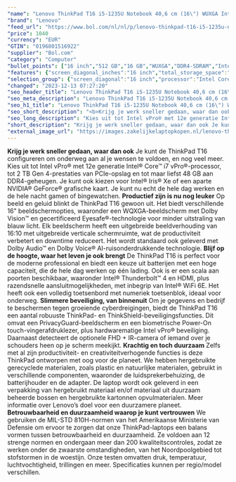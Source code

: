 ```yaml
---
"name": "Lenovo ThinkPad T16 i5-1235U Notebook 40,6 cm (16\") WUXGA Intel® Core™ i5 16 GB DDR4-SDRAM 512 GB SSD Wi-Fi 6E (802.11ax) Windows 11 Pro Zwart"
"brand": "Lenovo"
"feed_url": "https://www.bol.com/nl/nl/p/lenovo-thinkpad-t16-i5-1235u-notebook-40-6-cm-wuxga-intel-core-i5-16-gb-ddr4-sdram-512-gb-ssd-wi-fi-6e-windows-11-pro-zwart/9300000133350418"
"price": 1040
"currency": "EUR"
"GTIN": "0196801516922"
"supplier": "Bol.com"
"category": "Computer"
"bullet_points": ["16 inch","512 GB","16 GB","WUXGA","DDR4-SDRAM","Intel Iris Xe Graphics","Windows"]
"features": {"screen_diagonal_inches":"16 inch","total_storage_space":"512 GB","memory_size":"16 GB","graphics":"WUXGA","memory_type":"DDR4-SDRAM","graphics_card":"Intel Iris Xe Graphics","operating_system":"Windows"}
"selection_group": {"screen_diagonal":"16 inch","processor":"Intel Core i5","changed_price_past_3_days":false,"product_family":"Thinkpad"}
"changed": "2023-12-13 07:27:20"
"seo_header_title": "Lenovo ThinkPad T16 i5-1235U Notebook 40,6 cm (16\") WUXGA Intel® Core™ i5 16 GB DDR4-SDRAM 512 GB SSD Wi-Fi 6E (802.11ax) Windows 11 Pro Zwart"
"seo_meta_description": "Lenovo ThinkPad T16 i5-1235U Notebook 40,6 cm (16\") WUXGA Intel® Core™ i5 16 GB DDR4-SDRAM 512 GB SSD Wi-Fi 6E (802.11ax) Windows 11 Pro Zwart"
"seo_h1_title": "Lenovo ThinkPad T16 i5-1235U Notebook 40,6 cm (16\") WUXGA Intel® Core™ i5 16 GB DDR4-SDRAM 512 GB SSD Wi-Fi 6E (802.11ax) Windows 11 Pro Zwart"
"seo_short_description": "<b>Krijg je werk sneller gedaan, waar dan ook</b> Je kunt de ThinkPad T16 configureren om onderweg aan al je wensen te voldoen, en nog veel meer."
"seo_long_description": "Kies uit tot Intel vPro® met 12e generatie Intel® Core™ i7 vPro®-processor, tot 2 TB Gen 4-prestaties van PCIe-opslag en tot maar liefst 48 GB aan DDR4-geheugen. Je kunt ook kiezen voor Intel® Iris® Xe of een aparte NVIDIA® GeForce® grafische kaart. Je kunt nu echt de hele dag werken en de hele nacht gamen of bingewatchen. <b>Productief zijn is nu nog leuker</b> Op beeld en geluid blinkt de ThinkPad T16 gewoon uit. Het biedt verschillende 16\" beeldschermopties, waaronder een WQXGA-beeldscherm met Dolby Vision™ en gecertificeerd Eyesafe®-technologie voor minder uitstraling van blauw licht. Elk beeldscherm heeft een uitgebreide beeldverhouding van 16:10 met uitgebreide verticale schermruimte, wat de productiviteit verbetert en downtime reduceert. Het wordt standaard ook geleverd met Dolby Audio™ en Dolby Voice® AI-ruisonderdrukkende technologie. <b>Blijf op de hoogte, waar het leven je ook brengt</b> De ThinkPad T16 is perfect voor de moderne professional en biedt een keuze uit batterijen met een hoge capaciteit, die de hele dag werken op één lading. Ook is er een scala aan poorten beschikbaar, waaronder Intel® Thunderbolt™ 4 en HDMI, plus razendsnelle aansluitmogelijkheden, met inbegrip van Intel® WiFi 6E. Het heeft ook een volledig toetsenbord met numeriek toetsenblok, ideaal voor onderweg. <b>Slimmere beveiliging, van binnenuit</b> Om je gegevens en bedrijf te beschermen tegen groeiende cyberdreigingen, biedt de ThinkPad T16 een aantal robuuste ThinkPad- en ThinkShield-beveiligingsfuncties. Dit omvat een PrivacyGuard-beeldscherm en een biometrische Power-On touch-vingerafdruklezer, plus hardwarematige Intel vPro® beveiliging. Daarnaast detecteert de optionele FHD + IR-camera of iemand over je schouders heen op je scherm meekijkt. <b>Krachtig en toch duurzaam</b> Zelfs met al zijn productiviteit- en creativiteitverhogende functies is deze ThinkPad ontworpen met oog voor de planeet. We hebben hergebruikte gerecyclede materialen, zoals plastic en natuurlijke materialen, gebruikt in verschillende componenten, waaronder de luidsprekerbehuizing, de batterijhouder en de adapter. De laptop wordt ook geleverd in een verpakking van hergebruikt materiaal en/of materiaal uit duurzaam beheerde bossen en hergebruikte kartonnen opvulmaterialen. Meer informatie over Lenovo’s doel voor een duurzamere planeet. <b>Betrouwbaarheid en duurzaamheid waarop je kunt vertrouwen</b> We gebruiken de MIL-STD 810H-normen van het Amerikaanse Ministerie van Defensie om ervoor te zorgen dat onze ThinkPad-laptops een balans vormen tussen betrouwbaarheid en duurzaamheid. Ze voldoen aan 12 strenge normen en ondergaan meer dan 200 kwaliteitscontroles, zodat ze werken onder de zwaarste omstandigheden, van het Noordpoolgebied tot stofstormen in de woestijn. Onze testen omvatten druk, temperatuur, luchtvochtigheid, trillingen en meer. Specificaties kunnen per regio/model verschillen."
"short_description": "Krijg je werk sneller gedaan, waar dan ook Je kunt de ThinkPad T16 configureren om onderweg aan al je wensen te voldoen, en nog veel meer. Kies uit tot Intel vPro® met 12e generatie Intel® Core™ i7 vPro®-processor, tot 2 TB Gen 4-prestaties van PCIe-opslag en tot maar liefst 48 GB aan DDR4-geheugen. Je kunt ook kiezen voor Intel® Iris® Xe of een aparte NVIDIA® GeForce® grafische kaart. Je kunt nu echt de hele dag werken en de hele nacht gamen of bingewatchen. Productief zijn is nu nog leuker Op beeld en geluid blinkt de ThinkPad T16 gewoon uit. Het biedt verschillende 16\" beeldschermopties, waaronder een WQXGA-beeldscherm met Dolby Vision™ en gecertificeerd Eyesafe®-technologie voor minder uitstraling van blauw licht. Elk beeldscherm heeft een uitgebreide beeldverhouding van 16:10 met uitgebreide verticale schermruimte, wat de productiviteit verbetert en downtime reduceert. Het wordt standaard ook geleverd met Dolby Audio™ en Dolby Voice® AI-ruisonderdrukkende technologie. Blijf op de hoogte, waar het leven je ook brengt De ThinkPad T16 is perfect voor de moderne professional en biedt een keuze uit batterijen met een hoge capaciteit, die de hele dag werken op één lading. Ook is er een scala aan poorten beschikbaar, waaronder Intel® Thunderbolt™ 4 en HDMI, plus razendsnelle aansluitmogelijkheden, met inbegrip van Intel® WiFi 6E. Het heeft ook een volledig toetsenbord met numeriek toetsenblok, ideaal voor onderweg. Slimmere beveiliging, van binnenuit Om je gegevens en bedrijf te beschermen tegen groeiende cyberdreigingen, biedt de ThinkPad T16 een aantal robuuste ThinkPad- en ThinkShield-beveiligingsfuncties. Dit omvat een PrivacyGuard-beeldscherm en een biometrische Power-On touch-vingerafdruklezer, plus hardwarematige Intel vPro® beveiliging. Daarnaast detecteert de optionele FHD + IR-camera of iemand over je schouders heen op je scherm meekijkt. Krachtig en toch duurzaam Zelfs met al zijn productiviteit- en creativiteitverhogende functies is deze ThinkPad ontworpen met oog voor de planeet. We hebben hergebruikte gerecyclede materialen, zoals plastic en natuurlijke materialen, gebruikt in verschillende componenten, waaronder de luidsprekerbehuizing, de batterijhouder en de adapter. De laptop wordt ook geleverd in een verpakking van hergebruikt materiaal en/of materiaal uit duurzaam beheerde bossen en hergebruikte kartonnen opvulmaterialen. Meer informatie over Lenovo’s doel voor een duurzamere planeet. Betrouwbaarheid en duurzaamheid waarop je kunt vertrouwen We gebruiken de MIL-STD 810H-normen van het Amerikaanse Ministerie van Defensie om ervoor te zorgen dat onze ThinkPad-laptops een balans vormen tussen betrouwbaarheid en duurzaamheid. Ze voldoen aan 12 strenge normen en ondergaan meer dan 200 kwaliteitscontroles, zodat ze werken onder de zwaarste omstandigheden, van het Noordpoolgebied tot stofstormen in de woestijn. Onze testen omvatten druk, temperatuur, luchtvochtigheid, trillingen en meer. Specificaties kunnen per regio/model verschillen."
"external_image_url": "https://images.zakelijkelaptopkopen.nl/lenovo-thinkpad-t16-i5-1235u-notebook-40-6-cm-wuxga-intel-core-i5-16-gb-ddr4-sdram-512-gb-ssd-wi-fi-6e-windows-11-pro-zwart.webp"
---
```


<b>Krijg je werk sneller gedaan, waar dan ook</b> Je kunt de ThinkPad T16 configureren om onderweg aan al je wensen te voldoen, en nog veel meer. Kies uit tot Intel vPro® met 12e generatie Intel® Core™ i7 vPro®-processor, tot 2 TB Gen 4-prestaties van PCIe-opslag en tot maar liefst 48 GB aan DDR4-geheugen. Je kunt ook kiezen voor Intel® Iris® Xe of een aparte NVIDIA® GeForce® grafische kaart. Je kunt nu echt de hele dag werken en de hele nacht gamen of bingewatchen. <b>Productief zijn is nu nog leuker</b> Op beeld en geluid blinkt de ThinkPad T16 gewoon uit. Het biedt verschillende 16" beeldschermopties, waaronder een WQXGA-beeldscherm met Dolby Vision™ en gecertificeerd Eyesafe®-technologie voor minder uitstraling van blauw licht. Elk beeldscherm heeft een uitgebreide beeldverhouding van 16:10 met uitgebreide verticale schermruimte, wat de productiviteit verbetert en downtime reduceert. Het wordt standaard ook geleverd met Dolby Audio™ en Dolby Voice® AI-ruisonderdrukkende technologie. <b>Blijf op de hoogte, waar het leven je ook brengt</b> De ThinkPad T16 is perfect voor de moderne professional en biedt een keuze uit batterijen met een hoge capaciteit, die de hele dag werken op één lading. Ook is er een scala aan poorten beschikbaar, waaronder Intel® Thunderbolt™ 4 en HDMI, plus razendsnelle aansluitmogelijkheden, met inbegrip van Intel® WiFi 6E. Het heeft ook een volledig toetsenbord met numeriek toetsenblok, ideaal voor onderweg. <b>Slimmere beveiliging, van binnenuit</b> Om je gegevens en bedrijf te beschermen tegen groeiende cyberdreigingen, biedt de ThinkPad T16 een aantal robuuste ThinkPad- en ThinkShield-beveiligingsfuncties. Dit omvat een PrivacyGuard-beeldscherm en een biometrische Power-On touch-vingerafdruklezer, plus hardwarematige Intel vPro® beveiliging. Daarnaast detecteert de optionele FHD + IR-camera of iemand over je schouders heen op je scherm meekijkt. <b>Krachtig en toch duurzaam</b> Zelfs met al zijn productiviteit- en creativiteitverhogende functies is deze ThinkPad ontworpen met oog voor de planeet. We hebben hergebruikte gerecyclede materialen, zoals plastic en natuurlijke materialen, gebruikt in verschillende componenten, waaronder de luidsprekerbehuizing, de batterijhouder en de adapter. De laptop wordt ook geleverd in een verpakking van hergebruikt materiaal en/of materiaal uit duurzaam beheerde bossen en hergebruikte kartonnen opvulmaterialen. Meer informatie over Lenovo’s doel voor een duurzamere planeet. <b>Betrouwbaarheid en duurzaamheid waarop je kunt vertrouwen</b> We gebruiken de MIL-STD 810H-normen van het Amerikaanse Ministerie van Defensie om ervoor te zorgen dat onze ThinkPad-laptops een balans vormen tussen betrouwbaarheid en duurzaamheid. Ze voldoen aan 12 strenge normen en ondergaan meer dan 200 kwaliteitscontroles, zodat ze werken onder de zwaarste omstandigheden, van het Noordpoolgebied tot stofstormen in de woestijn. Onze testen omvatten druk, temperatuur, luchtvochtigheid, trillingen en meer. Specificaties kunnen per regio/model verschillen.